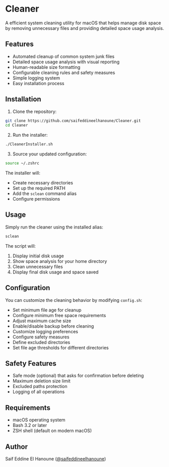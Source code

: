 # Cleaner

A efficient system cleaning utility for macOS that helps manage disk space by removing unnecessary files and providing detailed space usage analysis.

## Features

- Automated cleanup of common system junk files
- Detailed space usage analysis with visual reporting
- Human-readable size formatting
- Configurable cleaning rules and safety measures
- Simple logging system
- Easy installation process

## Installation

1. Clone the repository:
```bash
git clone https://github.com/saifeddineelhanoune/Cleaner.git
cd Cleaner
```

2. Run the installer:
```bash
./CleanerInstaller.sh
```

3. Source your updated configuration:
```bash
source ~/.zshrc
```

The installer will:
- Create necessary directories
- Set up the required PATH
- Add the `sclean` command alias
- Configure permissions

## Usage

Simply run the cleaner using the installed alias:

```bash
sclean
```

The script will:
1. Display initial disk usage
2. Show space analysis for your home directory
3. Clean unnecessary files
4. Display final disk usage and space saved

## Configuration

You can customize the cleaning behavior by modifying `config.sh`:

- Set minimum file age for cleanup
- Configure minimum free space requirements
- Adjust maximum cache size
- Enable/disable backup before cleaning
- Customize logging preferences
- Configure safety measures
- Define excluded directories
- Set file age thresholds for different directories

## Safety Features

- Safe mode (optional) that asks for confirmation before deleting
- Maximum deletion size limit
- Excluded paths protection
- Logging of all operations

## Requirements

- macOS operating system
- Bash 3.2 or later
- ZSH shell (default on modern macOS)


## Author

Saif Eddine El Hanoune ([@saifeddineelhanoune](https://github.com/saifeddineelhanoune))
